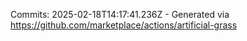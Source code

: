 Commits: 2025-02-18T14:17:41.236Z - Generated via https://github.com/marketplace/actions/artificial-grass
<br>
